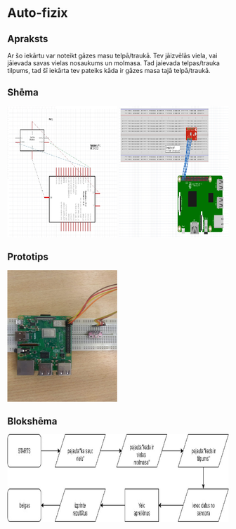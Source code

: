 # Auto-fizix
## Apraksts
Ar šo iekārtu var noteikt gāzes masu telpā/traukā. Tev jāizvēlās viela, vai jāievada savas vielas nosaukums un molmasa. Tad jaievada telpas/trauka tilpums, tad šī iekārta tev pateiks kāda ir gāzes masa tajā telpā/traukā.

## Shēma
<img src="https://github.com/DavisSlaukstins/Auto-fizix/blob/master/Sh%C4%93ma.jpg" width="250" height="300">
<img src="https://github.com/DavisSlaukstins/Auto-fizix/blob/master/Sh%C4%93ma1.jpg" width="250" height="300">

## Prototips
<img src="https://github.com/DavisSlaukstins/Auto-fizix/blob/master/prototipa%20bilde.jpg" width="250" height="300">

## Blokshēma
<img src="https://github.com/DavisSlaukstins/Auto-fizix/blob/master/bloksh%C4%93ma.jpg" width="1000" height="200">
